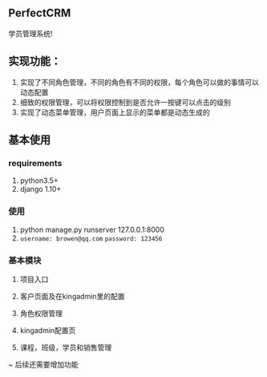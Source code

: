 
## PerfectCRM
学员管理系统!
## 实现功能：
1.  实现了不同角色管理，不同的角色有不同的权限，每个角色可以做的事情可以动态配置
2.  细致的权限管理，可以将权限控制到是否允许一按键可以点击的级别
3.  实现了动态菜单管理，用户页面上显示的菜单都是动态生成的
## 基本使用
### requirements
1. python3.5+
2. django 1.10+

### 使用
1. python manage.py runserver 127.0.0.1:8000
2. `username: browen@qq.com`  `password: 123456`
### 基本模块
1. 项目入口

2. 客户页面及在kingadmin里的配置

3. 角色权限管理

4. kingadmin配置页

5. 课程，班级，学员和销售管理

~ 后续还需要增加功能




